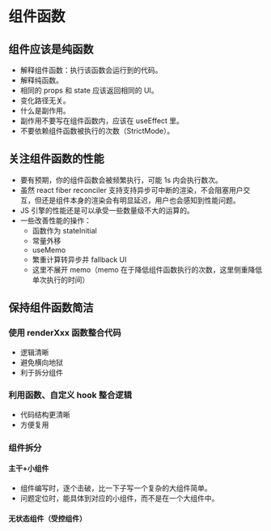 # 组件函数

## 组件应该是纯函数

- 解释组件函数：执行该函数会运行到的代码。
- 解释纯函数。
- 相同的 props 和 state 应该返回相同的 UI。
- 变化路径无关。
- 什么是副作用。
- 副作用不要写在组件函数内，应该在 useEffect 里。
- 不要依赖组件函数被执行的次数（StrictMode）。

## 关注组件函数的性能

- 要有预期，你的组件函数会被频繁执行，可能 1s 内会执行数次。
- 虽然 react fiber reconciler 支持支持异步可中断的渲染，不会阻塞用户交互，但还是组件本身的渲染会有明显延迟，用户也会感知到性能问题。
- JS 引擎的性能还是可以承受一些数量级不大的运算的。
- 一些改善性能的操作：
  - 函数作为 stateInitial
  - 常量外移
  - useMemo
  - 繁重计算转异步并 fallback UI
  - 这里不展开 memo（memo 在于降低组件函数执行的次数，这里侧重降低单次执行的时间）

## 保持组件函数简洁

### 使用 renderXxx 函数整合代码

- 逻辑清晰
- 避免横向地狱
- 利于拆分组件

### 利用函数、自定义 hook 整合逻辑

- 代码结构更清晰
- 方便复用

### 组件拆分

#### 主干+小组件

- 组件编写时，逐个击破，比一下子写一个复杂的大组件简单。
- 问题定位时，能具体到对应的小组件，而不是在一个大组件中。

#### 无状态组件（受控组件）
